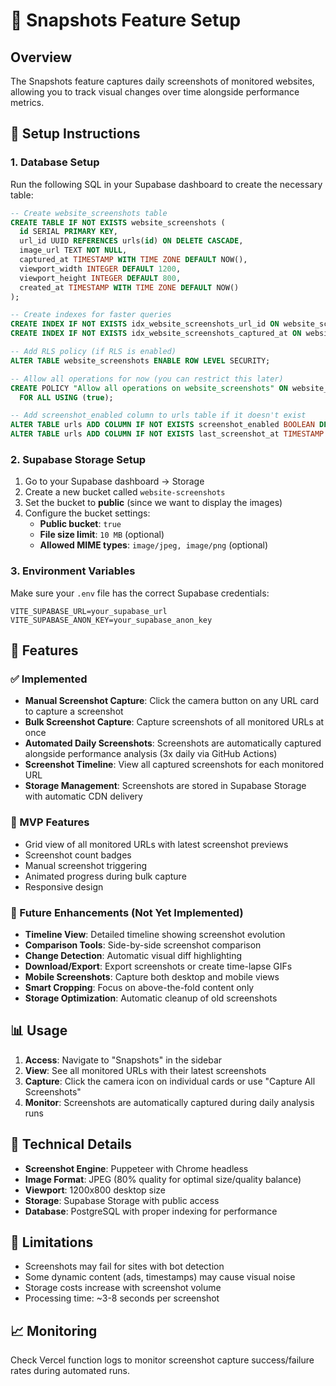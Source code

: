 # 📸 Snapshots Feature Setup

## Overview
The Snapshots feature captures daily screenshots of monitored websites, allowing you to track visual changes over time alongside performance metrics.

## 🔧 Setup Instructions

### 1. Database Setup
Run the following SQL in your Supabase dashboard to create the necessary table:

```sql
-- Create website_screenshots table
CREATE TABLE IF NOT EXISTS website_screenshots (
  id SERIAL PRIMARY KEY,
  url_id UUID REFERENCES urls(id) ON DELETE CASCADE,
  image_url TEXT NOT NULL,
  captured_at TIMESTAMP WITH TIME ZONE DEFAULT NOW(),
  viewport_width INTEGER DEFAULT 1200,
  viewport_height INTEGER DEFAULT 800,
  created_at TIMESTAMP WITH TIME ZONE DEFAULT NOW()
);

-- Create indexes for faster queries
CREATE INDEX IF NOT EXISTS idx_website_screenshots_url_id ON website_screenshots(url_id);
CREATE INDEX IF NOT EXISTS idx_website_screenshots_captured_at ON website_screenshots(captured_at);

-- Add RLS policy (if RLS is enabled)
ALTER TABLE website_screenshots ENABLE ROW LEVEL SECURITY;

-- Allow all operations for now (you can restrict this later)
CREATE POLICY "Allow all operations on website_screenshots" ON website_screenshots
  FOR ALL USING (true);

-- Add screenshot_enabled column to urls table if it doesn't exist
ALTER TABLE urls ADD COLUMN IF NOT EXISTS screenshot_enabled BOOLEAN DEFAULT true;
ALTER TABLE urls ADD COLUMN IF NOT EXISTS last_screenshot_at TIMESTAMP WITH TIME ZONE;
```

### 2. Supabase Storage Setup

1. Go to your Supabase dashboard → Storage
2. Create a new bucket called `website-screenshots`
3. Set the bucket to **public** (since we want to display the images)
4. Configure the bucket settings:
   - **Public bucket**: `true`
   - **File size limit**: `10 MB` (optional)
   - **Allowed MIME types**: `image/jpeg, image/png` (optional)

### 3. Environment Variables
Make sure your `.env` file has the correct Supabase credentials:

```env
VITE_SUPABASE_URL=your_supabase_url
VITE_SUPABASE_ANON_KEY=your_supabase_anon_key
```

## 🚀 Features

### ✅ Implemented
- **Manual Screenshot Capture**: Click the camera button on any URL card to capture a screenshot
- **Bulk Screenshot Capture**: Capture screenshots of all monitored URLs at once
- **Automated Daily Screenshots**: Screenshots are automatically captured alongside performance analysis (3x daily via GitHub Actions)
- **Screenshot Timeline**: View all captured screenshots for each monitored URL
- **Storage Management**: Screenshots are stored in Supabase Storage with automatic CDN delivery

### 🎯 MVP Features
- Grid view of all monitored URLs with latest screenshot previews
- Screenshot count badges
- Manual screenshot triggering
- Animated progress during bulk capture
- Responsive design

### 🔮 Future Enhancements (Not Yet Implemented)
- **Timeline View**: Detailed timeline showing screenshot evolution
- **Comparison Tools**: Side-by-side screenshot comparison
- **Change Detection**: Automatic visual diff highlighting
- **Download/Export**: Export screenshots or create time-lapse GIFs
- **Mobile Screenshots**: Capture both desktop and mobile views
- **Smart Cropping**: Focus on above-the-fold content only
- **Storage Optimization**: Automatic cleanup of old screenshots

## 📊 Usage

1. **Access**: Navigate to "Snapshots" in the sidebar
2. **View**: See all monitored URLs with their latest screenshots
3. **Capture**: Click the camera icon on individual cards or use "Capture All Screenshots"
4. **Monitor**: Screenshots are automatically captured during daily analysis runs

## 🔧 Technical Details

- **Screenshot Engine**: Puppeteer with Chrome headless
- **Image Format**: JPEG (80% quality for optimal size/quality balance)
- **Viewport**: 1200x800 desktop size
- **Storage**: Supabase Storage with public access
- **Database**: PostgreSQL with proper indexing for performance

## 🚨 Limitations

- Screenshots may fail for sites with bot detection
- Some dynamic content (ads, timestamps) may cause visual noise
- Storage costs increase with screenshot volume
- Processing time: ~3-8 seconds per screenshot

## 📈 Monitoring

Check Vercel function logs to monitor screenshot capture success/failure rates during automated runs.
